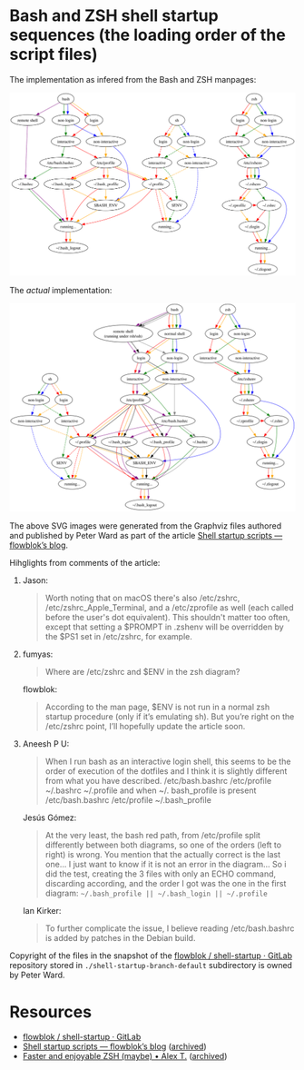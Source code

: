 # Bash and ZSH shell startup sequences (the loading order of the script files)

The implementation as infered from the Bash and ZSH manpages:

![Graph diagram of the implementation as infered from the Bash and ZSH manpages](./impl-man-pages.svg)

The _actual_ implementation:

![Graph diagram of the actual implementation](./impl-actual.svg)

The above SVG images were generated from the Graphviz files authored and published by Peter Ward as part of the article [Shell startup scripts — flowblok’s blog](https://blog.flowblok.id.au/2013-02/shell-startup-scripts.html).

Hihglights from comments of the article:

1. Jason:

    > Worth noting that on macOS there's also /etc/zshrc, /etc/zshrc_Apple_Terminal, and a /etc/zprofile as well (each called before the user's dot equivalent). This shouldn't matter too often, except that setting a $PROMPT in .zshenv will be overridden by the $PS1 set in /etc/zshrc, for example.

1. fumyas:

    > Where are /etc/zshrc and $ENV in the zsh diagram?

    flowblok:

    > According to the man page, $ENV is not run in a normal zsh startup procedure (only if it’s emulating sh).
    > But you’re right on the /etc/zshrc point, I’ll hopefully update the article soon.

1. Aneesh P U:

    > When I run bash as an interactive login shell, this seems to be the order of execution of the dotfiles and I think it is slightly different from what you have described.
    > /etc/bash.bashrc
    > /etc/profile
    > \~/.bashrc
    > \~/.profile
    > and when ~/. bash_profile is present
    > /etc/bash.bashrc
    > /etc/profile
    > \~/.bash_profile

    Jesús Gómez:

    > At the very least, the bash red path, from /etc/profile split differently between both diagrams, so one of the orders (left to right) is wrong. You mention that the actually correct is the last one... I just want to know if it is not an error in the diagram...
    > So i did the test, creating the 3 files with only an ECHO command, discarding according, and the order I got was the one in the first diagram:
    > `~/.bash_profile || ~/.bash_login || ~/.profile`

    Ian Kirker:

    > To further complicate the issue, I believe reading /etc/bash.bashrc is added by patches in the Debian build.

Copyright of the files in the snapshot of the [flowblok / shell-startup · GitLab](https://heptapod.host/flowblok/shell-startup/-/tree/branch/default?ref_type=heads) repository stored in `./shell-startup-branch-default` subdirectory is owned by Peter Ward.

# Resources

- [flowblok / shell-startup · GitLab](https://heptapod.host/flowblok/shell-startup/-/tree/branch/default?ref_type=heads)
- [Shell startup scripts — flowblok’s blog](https://blog.flowblok.id.au/2013-02/shell-startup-scripts.html) ([archived](https://archive.is/20220318215750/https://blog.flowblok.id.au/2013-02/shell-startup-scripts.html))
- [Faster and enjoyable ZSH (maybe) • Alex T.](https://htr3n.github.io/2018/07/faster-zsh/) ([archived](https://archive.is/30xVW))
